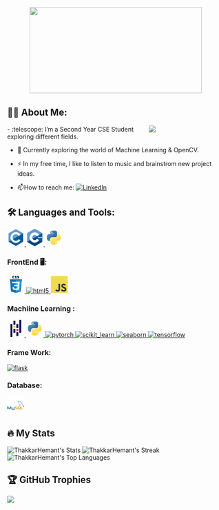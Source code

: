 <div id="header" align="center" >
 
  <img src="https://media.giphy.com/media/dWesBcTLavkZuG35MI/giphy.gif" width="400" height="200" />
</div>
  
 
<div align="left">
  
## 👨‍💻 About Me:
</div>
<div align="left">
 <img src="https://media.giphy.com/media/M9gbBd9nbDrOTu1Mqx/giphy.gif" width="175" align="right"/>  
- :telescope:  I’m a Second Year CSE Student exploring different fields.

- :seedling: Currently exploring the world of Machine Learning & OpenCV.

- :zap: In my free time, I like to listen to music and brainstrom new project ideas.

- :mailbox:How to reach me:  [![LinkedIn](https://img.shields.io/badge/LinkedIn-%230077B5.svg?logo=linkedin&logoColor=white)](https://www.linkedin.com/in/hemant-thakkar-45a009280/)

</div>


<div align="left">


  
## 🛠️ Languages and Tools:
</div>

<div>
  <p align="left"> <a href="https://www.cprogramming.com/" target="_blank" rel="noreferrer"> <img src="https://raw.githubusercontent.com/devicons/devicon/master/icons/c/c-original.svg" alt="c" width="40" height="40"/> </a> <a href="https://www.w3schools.com/cpp/" target="_blank" rel="noreferrer"> <img src="https://raw.githubusercontent.com/devicons/devicon/master/icons/cplusplus/cplusplus-original.svg" alt="cplusplus" width="40" height="40"/> </a>  <a href="https://www.python.org" target="_blank" rel="noreferrer"> <img src="https://raw.githubusercontent.com/devicons/devicon/master/icons/python/python-original.svg" alt="python" width="40" height="40"/> </a> </p>

<h3 align="left">FrontEnd 🖥️:</h3>
<p align="left"> <a href="https://www.w3schools.com/css/" target="_blank" rel="noreferrer"> <img src="https://raw.githubusercontent.com/devicons/devicon/master/icons/css3/css3-original-wordmark.svg" alt="css3" width="40" height="40"/> </a> <a href="https://www.w3schools.com/html/" target="_blank" rel="noreferrer"> <img src="https://cdn.jsdelivr.net/gh/devicons/devicon@latest/icons/html5/html5-original-wordmark.svg" width="40" height="40" alt="html5" /> </a> <a href="https://developer.mozilla.org/en-US/docs/Web/JavaScript" target="_blank" rel="noreferrer"> <img src="https://raw.githubusercontent.com/devicons/devicon/master/icons/javascript/javascript-original.svg" alt="javascript" width="40" height="40"/> </a> </p>

<h3 align="Left">Machiine Learning :</h3>
<p align="left">
<a href="https://pandas.pydata.org/" target="_blank" rel="noreferrer"> <img src="https://raw.githubusercontent.com/devicons/devicon/2ae2a900d2f041da66e950e4d48052658d850630/icons/pandas/pandas-original.svg" alt="pandas" width="40" height="40"/> </a> <a href="https://www.python.org" target="_blank" rel="noreferrer"> <img src="https://raw.githubusercontent.com/devicons/devicon/master/icons/python/python-original.svg" alt="python" width="40" height="40"/> </a> <a href="https://pytorch.org/" target="_blank" rel="noreferrer"> <img src="https://www.vectorlogo.zone/logos/pytorch/pytorch-icon.svg" alt="pytorch" width="40" height="40"/> </a> <a href="https://scikit-learn.org/" target="_blank" rel="noreferrer"> <img src="https://upload.wikimedia.org/wikipedia/commons/0/05/Scikit_learn_logo_small.svg" alt="scikit_learn" width="40" height="40"/> </a> <a href="https://seaborn.pydata.org/" target="_blank" rel="noreferrer"> <img src="https://seaborn.pydata.org/_images/logo-mark-lightbg.svg" alt="seaborn" width="40" height="40"/> </a> <a href="https://www.tensorflow.org" target="_blank" rel="noreferrer"> <img src="https://www.vectorlogo.zone/logos/tensorflow/tensorflow-icon.svg" alt="tensorflow" width="40" height="40"/> </a> </p>

<h3 align="Left">Frame Work:</h3>
<p align="left">
<a href="https://flask.palletsprojects.com/" target="_blank" rel="noreferrer"> <img src="https://cdn.jsdelivr.net/gh/devicons/devicon@latest/icons/flask/flask-original-wordmark.svg" alt="flask" width="40" height="40"/> </a> </p>

<h3 align="Left">Database:</h3>
<p align="left">
 <a href="https://www.mysql.com/" target="_blank" rel="noreferrer"> <img src="https://raw.githubusercontent.com/devicons/devicon/master/icons/mysql/mysql-original-wordmark.svg" alt="mysql" width="40" height="40"/> </a> </p>

<div align="left">
  
## 🔥 My Stats
</div>

![ThakkarHemant's Stats](https://github-readme-stats.vercel.app/api?username=ThakkarHemant&theme=tokyonight&show_icons=true&hide_border=false&count_private=true)
![ThakkarHemant's Streak](https://github-readme-streak-stats.herokuapp.com/?user=ThakkarHemant&theme=tokyonight&hide_border=false)
![ThakkarHemant's Top Languages](https://github-readme-stats.vercel.app/api/top-langs/?username=ThakkarHemant&theme=tokyonight&show_icons=true&hide_border=false&layout=compact)
<div align="left">

## 🏆 GitHub Trophies
</div>


![](https://github-profile-trophy.vercel.app/?username=ThakkarHemant&theme=tokyonight&no-frame=false&no-bg=true&margin-w=4)

